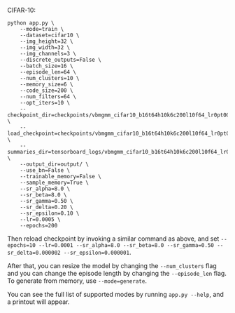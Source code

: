 
CIFAR-10:
```
python app.py \
    --mode=train \
    --dataset=cifar10 \
    --img_height=32 \
    --img_width=32 \
    --img_channels=3 \
    --discrete_outputs=False \
    --batch_size=16 \
    --episode_len=64 \
    --num_clusters=10 \
    --memory_size=6 \
    --code_size=200 \
    --num_filters=64 \
    --opt_iters=10 \
    --checkpoint_dir=checkpoints/vbmgmm_cifar10_b16t64h10k6c200l10f64_lr0pt0005_beta1eqZERO_gceq100_kmpp_swishgroupencdec_nsr/ \
    --load_checkpoint=checkpoints/vbmgmm_cifar10_b16t64h10k6c200l10f64_lr0pt0005_beta1eqZERO_gceq100_kmpp_swishgroupencdec_nsr/ \
    --summaries_dir=tensorboard_logs/vbmgmm_cifar10_b16t64h10k6c200l10f64_lr0pt0005_beta1eqZERO_gceq100_kmpp_swishgroupencdec_nsr/ \
    --output_dir=output/ \
    --use_bn=False \
    --trainable_memory=False \
    --sample_memory=True \
    --sr_alpha=8.0 \
    --sr_beta=8.0 \
    --sr_gamma=0.50 \
    --sr_delta=0.20 \
    --sr_epsilon=0.10 \
    --lr=0.0005 \
    --epochs=200
```
Then reload checkpoint by invoking a similar command as above, and set ```--epochs=10 --lr=0.0001 --sr_alpha=8.0 --sr_beta=8.0 --sr_gamma=0.50 --sr_delta=0.000002 --sr_epsilon=0.000001```.

After that, you can resize the model by changing the ```--num_clusters``` flag and you can change the episode length by changing the ```--episode_len``` flag. 
To generate from memory, use ```--mode=generate```. 

You can see the full list of supported modes by running ```app.py --help```, and a printout will appear. 
